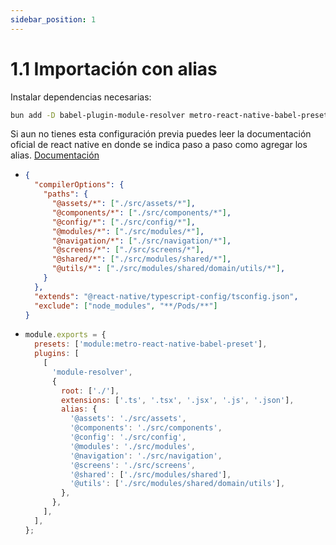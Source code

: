 ```yaml
---
sidebar_position: 1
---
```


# 1.1 Importación con alias
Instalar dependencias necesarias:
```bash
bun add -D babel-plugin-module-resolver metro-react-native-babel-preset
```

Si aun no tienes esta configuración previa puedes leer la documentación oficial de react native en donde se indica paso a paso como agregar los alias. [Documentación](https://reactnative.dev/docs/typescript#using-custom-path-aliases-with-typescript)

- ```json title="tsconfig.json"
  {
    "compilerOptions": {
      "paths": {
        "@assets/*": ["./src/assets/*"],
        "@components/*": ["./src/components/*"],
        "@config/*": ["./src/config/*"],
        "@modules/*": ["./src/modules/*"],
        "@navigation/*": ["./src/navigation/*"],
        "@screens/*": ["./src/screens/*"],
        "@shared/*": ["./src/modules/shared/*"],
        "@utils/*": ["./src/modules/shared/domain/utils/*"],
      }
    },
    "extends": "@react-native/typescript-config/tsconfig.json",
    "exclude": ["node_modules", "**/Pods/**"]
  }
  ```

- ```js title="babel.config.js"
  module.exports = {
    presets: ['module:metro-react-native-babel-preset'],
    plugins: [
      [
        'module-resolver',
        {
          root: ['./'],
          extensions: ['.ts', '.tsx', '.jsx', '.js', '.json'],
          alias: {
            '@assets': './src/assets',
            '@components': './src/components',
            '@config': './src/config',
            '@modules': './src/modules',
            '@navigation': './src/navigation',
            '@screens': './src/screens',
            '@shared': ['./src/modules/shared'],
            '@utils': ['./src/modules/shared/domain/utils'],
          },
        },
      ],
    ],
  };
  ```
